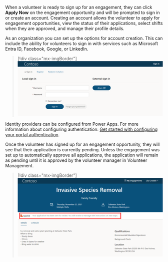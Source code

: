 When a volunteer is ready to sign up for an engagement, they can click **Apply Now** on the engagement opportunity and will be prompted to sign in or create an account. Creating an account allows the volunteer to apply for engagement opportunities, view the status of their applications, select shifts when they are approved, and manage their profile details.

As an organization you can set up the options for account creation. This can include the ability for volunteers to sign in with services such as Microsoft Entra ID, Facebook, Google, or LinkedIn.

> [!div class="mx-imgBorder"]
> [![Screenshot of the sign-in page including the Username and Password fields.](../media/4-account-sign-in.png)](../media/4-account-sign-in.png#lightbox)

Identity providers can be configured from Power Apps. For more information about configuring authentication: [Get started with configuring your portal authentication](/power-apps/maker/portals/configure/use-simplified-authentication-configuration).

Once the volunteer has signed up for an engagement opportunity, they will see that their application is currently pending. Unless the engagement was set up to automatically approve all applications, the application will remain as pending until it is approved by the volunteer manager in Volunteer Management.

> [!div class="mx-imgBorder"]
> [![Screenshot of the portal page with the Applied application status highlighted.](../media/5-applied.png)](../media/5-applied.png#lightbox)
